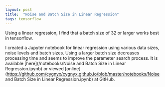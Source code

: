 ```yaml
---
layout: post
title:  "Noise and Batch Size in Linear Regression"
tags: tensorflow
---
```

Using a linear regression, I find that a batch size of 32 or larger
works best in tensorflow.

I created a Jupyter notebook for
linear regression using various data sizes, noise levels and batch sizes.
Using a larger batch size decreases processing time and
seems to improve the parameter search process.
It is
available [here](/notebooks/Noise and Batch Size in Linear Regression.ipynb)
or viewed [online](https://github.com/cygnyx/cygnyx.github.io/blob/master/notebooks/Noise and Batch Size in Linear Regression.ipynb) at GitHub.
